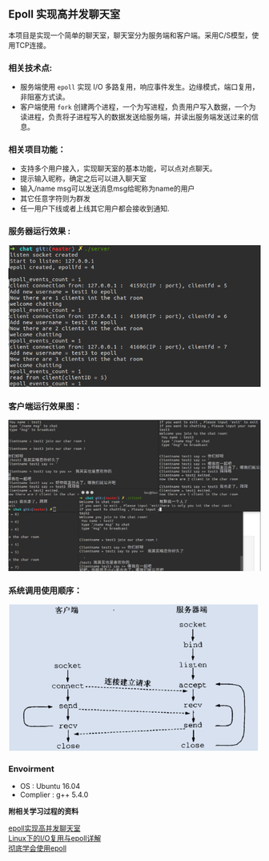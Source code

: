 ## Epoll 实现高并发聊天室

本项目是实现一个简单的聊天室，聊天室分为服务端和客户端。采用C/S模型，使用TCP连接。

### 相关技术点: 
* 服务端使用 `epoll` 实现 I/O 多路复用，响应事件发生。边缘模式，端口复用，非阻塞方式读。
* 客户端使用 `fork` 创建两个进程，一个为写进程，负责用户写入数据，一个为读进程，负责将子进程写入的数据发送给服务端，并读出服务端发送过来的信息。


### 相关项目功能：
* 支持多个用户接入，实现聊天室的基本功能，可以点对点聊天。
* 提示输入昵称，确定之后可以进入聊天室
* 输入/name msg可以发送消息msg给昵称为name的用户
* 其它任意字符则为群发
* 任一用户下线或者上线其它用户都会接收到通知.

### 服务器运行效果 :
![](./server.png)

### 客户端运行效果图：
![](./client.png)

### 系统调用使用顺序：
![](./系统调用使用顺序.png)

### Envoirment
* OS : Ubuntu 16.04 
* Complier : g++ 5.4.0


**附相关学习过程的资料**

[epoll实现高并发聊天室](https://blog.csdn.net/qq_31564375/article/details/51581038)  
[Linux下的I/O复用与epoll详解](https://www.cnblogs.com/lojunren/p/3856290.html)  
[ 彻底学会使用epoll](http://blog.chinaunix.net/uid/28541347/cid-191916-list-3.html)  